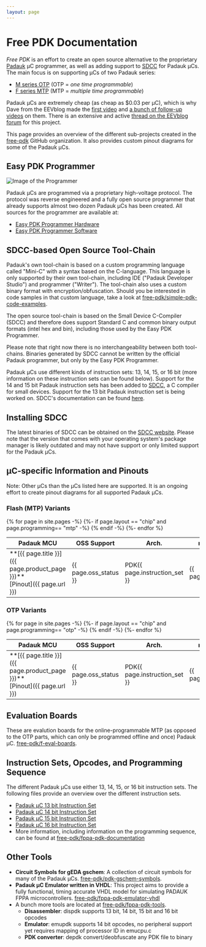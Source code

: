 ```yaml
---
layout: page
---
```


# Free PDK Documentation

*Free PDK* is an effort to create an open source alternative to the proprietary
[Padauk](http://www.padauk.com.tw/index_en.aspx) µC programmer,
as well as adding support to [SDCC](http://sdcc.sourceforge.net/) for Padauk µCs.
The main focus is on supporting µCs of two Padauk series:
- [M series OTP](http://www.padauk.com.tw/en/product/index.aspx?kind=41) (OTP = *one time programmable*)
- [F series MTP](http://www.padauk.com.tw/en/product/index.aspx?kind=42) (MTP = *multiple time programmable*)

Padauk µCs are extremely cheap (as cheap as $0.03 per µC), which is why
Dave from the EEVblog made the [first video](https://youtu.be/VYhAGnsnO7w)
and [a bunch of follow-up videos](https://www.youtube.com/watch?v=r45r4rV5JOI&list=PLvOlSehNtuHsiF93KOLoF1KAHArmIW9lC) on them.
There is an extensive and active
[thread on the EEVblog forum](http://eevblog.com/forum/blog/eevblog-1144-padauk-programmer-reverse-engineering/)
for this project.

This page provides an overview of the different sub-projects created in the [free-pdk](https://github.com/free-pdk)
GitHub organization. It also provides custom pinout diagrams for some of the Padauk µCs.

## Easy PDK Programmer

![Image of the Programmer](https://github.com/free-pdk/easy-pdk-programmer-hardware/blob/master/easypdkprogrammer.jpg?raw=true)

Padauk µCs are programmed via a proprietary high-voltage protocol.
The protocol was reverse engineered and a fully open source programmer that already supports almost two dozen Padauk µCs has been created.
All sources for the programmer are available at:

- [Easy PDK Programmer Hardware](https://github.com/free-pdk/easy-pdk-programmer-hardware)
- [Easy PDK Programmer Software](https://github.com/free-pdk/easy-pdk-programmer-software)

## SDCC-based Open Source Tool-Chain

Padauk's own tool-chain is based on a custom programming language called "Mini-C" with a syntax based on the C-language. This language is only supported by their own tool-chain, including IDE ("Padauk Developer Studio") and programmer ("Writer"). The tool-chain also uses a custom binary format with encryption/obfuscation. Should you be interested in code samples in that custom language, take a look at [free-pdk/simple-pdk-code-examples](https://github.com/free-pdk/simple-pdk-code-examples).

The open source tool-chain is based on the Small Device C-Compiler (SDCC) and therefore does support Standard C and common binary output formats (intel hex and bin), including those used by the Easy PDK Programmer. 

Please note that right now there is no interchangeability between both tool-chains. Binaries generated by SDCC cannot be written by the official Padauk programmer, but only by the Easy PDK Programmer.

Padauk µCs use different kinds of instruction sets: 13, 14, 15, or 16 bit
(more information on these instruction sets can be found below).
Support for the 14 and 15 bit Padauk instruction sets has been added to
[SDCC](http://sdcc.sourceforge.net/), a C compiler for small devices.
Support for the 13 bit Padauk instruction set is being worked on.
SDCC's documentation can be found [here](http://sdcc.sourceforge.net/doc/sdccman.pdf).

## Installing SDCC

The latest binaries of SDCC can be obtained on the [SDCC website](http://sdcc.sourceforge.net/). Please note that the version that comes with your operating system's package manager is likely outdated and may not have support or only limited support for the Padauk µCs. 

## µC-specific Information and Pinouts

Note: Other µCs than the µCs listed here are supported.
It is an ongoing effort to create pinout diagrams for all supported Padauk µCs.

### Flash (MTP) Variants ###

<div class="table-responsive">
<table>

<thead>
<tr class="header">
<th>Padauk MCU</th>
<th>OSS Support</th>
<th>Arch.</th>
<th>max IO</th>
<th>ROM</th>
<th>RAM</th>
<th>Timers</th>
<th>PWM</th>
<th>COMP</th>
<th>ADC</th>
<th>Special</th>
</tr>
</thead>

<tbody>
{% for page in site.pages -%}
{%- if page.layout == "chip" and page.programming== "mtp" -%}
<tr>
<td markdown="span">**[{{ page.title }}]({{ page.product_page }})**<br>[Pinout]({{ page.url }})</td>
<td>{{ page.oss_status }}</td>
<td>PDK{{ page.instruction_set }}</td>
<td>{{ page.maxio}}</td>
<td>{{ page.rom_size }}</td>
<td>{{ page.ram_size }}</td>
<td>{{ page.timers}}</td>
<td>{{ page.PWM}}</td>
<td>{{ page.Comp}}</td>
<td>{{ page.ADC}}</td>
<td>{{ page.Special}}</td>
</tr>
{% endif -%}
{%- endfor %}
</tbody>
</table>
</div>

### OTP Variants ###

<div class="table-responsive">
<table>
<thead>
<tr class="header">
<th>Padauk MCU</th>
<th>OSS Support</th>
<th>Arch.</th>
<th>max IO</th>
<th>ROM</th>
<th>RAM</th>
<th>Timers</th>
<th>PWM</th>
<th>COMP</th>
<th>ADC</th>
<th>Special</th>
</tr>
</thead>
<tbody>
{% for page in site.pages -%}
{%- if page.layout == "chip" and page.programming== "otp" -%}
<tr>
<td markdown="span">**[{{ page.title }}]({{ page.product_page }})**<br>[Pinout]({{ page.url }})</td>
<td>{{ page.oss_status }}</td>
<td>PDK{{ page.instruction_set }}</td>
<td>{{ page.maxio}}</td>
<td>{{ page.rom_size }}</td>
<td>{{ page.ram_size }}</td>
<td>{{ page.timers}}</td>
<td>{{ page.PWM}}</td>
<td>{{ page.Comp}}</td>
<td>{{ page.ADC}}</td>
<td>{{ page.Special}}</td>
</tr>
{% endif -%}
{%- endfor %}
</tbody>
</table>
</div>

## Evaluation Boards

These are evalution boards for the online-programmable MTP (as opposed to the OTP parts, which can only be programmed offline and once) Padauk µC.
[free-pdk/f-eval-boards](https://github.com/free-pdk/f-eval-boards).

## Instruction Sets, Opcodes, and Programming Sequence

The different Padauk µCs use either 13, 14, 15, or 16 bit instruction sets.
The following files provide an overview over the different instruction sets.

- [Padauk µC 13 bit Instruction Set](PADAUK_FPPA_13_bit_instruction_set.html)
- [Padauk µC 14 bit Instruction Set](PADAUK_FPPA_14_bit_instruction_set.html)
- [Padauk µC 15 bit Instruction Set](PADAUK_FPPA_15_bit_instruction_set.html)
- [Padauk µC 16 bit Instruction Set](PADAUK_FPPA_16_bit_instruction_set.html)
- More information, including information on the programming sequence, can be found at
  [free-pdk/fppa-pdk-documentation](https://github.com/free-pdk/fppa-pdk-documentation)

## Other Tools

- **Circuit Symbols for gEDA gschem**:
  A collection of circuit symbols for many of the Padauk µCs.
  [free-pdk/pdk-gschem-symbols](https://github.com/free-pdk/pdk-gschem-symbols).
- **Padauk µC Emulator written in VHDL**:
  This project aims to provide a fully functional, timing accurate VHDL model for simulating PADAUK FPPA microcontrollers.
  [free-pdk/fppa-pdk-emulator-vhdl](https://github.com/free-pdk/fppa-pdk-emulator-vhdl)
- A bunch more tools are located at
  [free-pdk/fppa-pdk-tools](https://github.com/free-pdk/fppa-pdk-tools).
  - **Disassembler**: dispdk supports 13 bit, 14 bit, 15 bit and 16 bit opcodes
  - **Emulator**: emupdk supports 14 bit opcodes, no peripheral support yet requires mapping of processor ID in emucpu.c
  - **PDK converter**: depdk convert/deobfuscate any PDK file to binary
